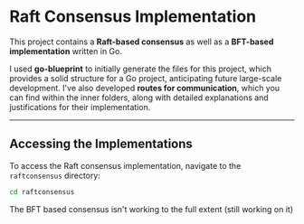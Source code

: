 # Raft Consensus Implementation

This project contains a **Raft-based consensus** as well as a **BFT-based implementation** written in Go.

I used **go-blueprint** to initially generate the files for this project, which provides a solid structure for a Go project, anticipating future large-scale development. I've also developed **routes for communication**, which you can find within the inner folders, along with detailed explanations and justifications for their implementation.

---

## Accessing the Implementations

To access the Raft consensus implementation, navigate to the `raftconsensus` directory:

```bash
cd raftconsensus
```
The BFT based consensus isn't working to the full extent (still working on it)
